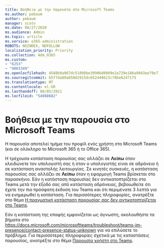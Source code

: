 ```yaml
---
title: Βοήθεια με την παρουσία στο Microsoft Teams
ms.author: pebaum
author: pebaum
manager: scotv
ms.date: 08/27/2020
ms.audience: Admin
ms.topic: article
ms.service: o365-administration
ROBOTS: NOINDEX, NOFOLLOW
localization_priority: Priority
ms.collection: Adm_O365
ms.custom:
- "6253"
- "9003349"
ms.openlocfilehash: 4588b9a967dc51098be39906d0909e2a729e186a9943ee79e71d6ab50a666107
ms.sourcegitcommit: b5f7da89a650d2915dc652449623c78be6247175
ms.translationtype: MT
ms.contentlocale: el-GR
ms.lasthandoff: 08/05/2021
ms.locfileid: "54088682"
---
```

# <a name="help-with-presence-in-microsoft-teams"></a>Βοήθεια με την παρουσία στο Microsoft Teams

Η παρουσία αποτελεί τμήμα του προφίλ ενός χρήστη στο Microsoft Teams (και σε ολόκληρο το Microsoft 365 ή το Office 365). 

Η τρέχουσα κατάσταση παρουσίας σας αλλάζει σε  **Λείπω**  όταν κλειδώνετε τον υπολογιστή σας ή όταν ο υπολογιστής είναι σε αδράνεια ή σε κατάσταση αναστολής λειτουργίας. Σε κινητές συσκευές, η κατάσταση παρουσίας σας αλλάζει σε **Λείπω**  όταν η εφαρμογή Teams βρίσκεται στο παρασκήνιο. Εάν η κατάσταση παρουσίας δεν αντικατοπτρίζεται στο Teams μετά την έξοδό σας από κατάσταση αδράνειας, βεβαιωθείτε ότι έχετε την πιο πρόσφατη έκδοση του Teams και ότι περιμένατε 3 λεπτά για να ενημερωθεί η κατάσταση. Για περισσότερες πληροφορίες, ανατρέξτε στο θέμα [Η πραγματική κατάσταση παρουσίας σας δεν αντικατοπτρίζεται στο Teams](https://docs.microsoft.com/microsoftteams/troubleshoot/teams-im-presence/presence-not-show-actual-status).

Εάν η κατάσταση της επαφής εμφανίζεται ως άγνωστη, ακολουθήστε τα βήματα στο https://docs.microsoft.com/microsoftteams/troubleshoot/teams-im-presence/contact-presence-status-unknown για να επιλύσετε το πρόβλημα.
Για περισσότερες πληροφορίες σχετικά με τις καταστάσεις παρουσίας, ανατρέξτε στο θέμα [Παρουσία χρήστη στο Teams](https://docs.microsoft.com/microsoftteams/presence-admins).

